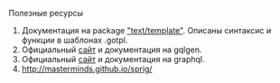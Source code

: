 Полезные ресурсы
1. Документация на package ["text/template"](https://golang.org/pkg/text/template/). Описаны синтаксис и функции в шаблонах .gotpl.
2. Официальный [сайт](https://gqlgen.com/) и документация на gqlgen.
3. Официальный [сайт](https://graphql.org/) и документация на graphql.
4. http://masterminds.github.io/sprig/
